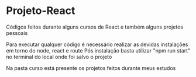 # Projeto-React
Códigos feitos durante alguns cursos de React e também alguns projetos pessoais

Para executar qualquer código é necessário realizar as devidas instalações em torno do node, react e route
Pós instalação basta utilizar "npm run start" no terminal do local onde foi salvo o projeto

Na pasta curso está presente os projetos feitos durante meus estudos
